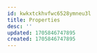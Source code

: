 ```yaml
---
id: kwkxtckhvfwc6528ymneu3l
title: Properties
desc: ''
updated: 1705846747895
created: 1705846747895
---
```

